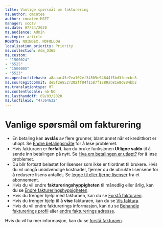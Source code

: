 ```yaml
---
title: Vanlige spørsmål om fakturering
ms.author: cmcatee
author: cmcatee-MSFT
manager: scotv
ms.date: 07/24/2020
ms.audience: Admin
ms.topic: article
ROBOTS: NOINDEX, NOFOLLOW
localization_priority: Priority
ms.collection: Adm_O365
ms.custom:
- "1500024"
- "5525"
- "1500005"
- "5523"
ms.openlocfilehash: a8aaac45e7ea102ef34505c94644f5bd3feecbc8
ms.sourcegitcommit: de5f2e8527202ff04f1587f1289ab81e8c804bb2
ms.translationtype: MT
ms.contentlocale: nb-NO
ms.lasthandoff: 09/03/2020
ms.locfileid: "47364632"
---
```

# <a name="billing-or-invoice-faq"></a>Vanlige spørsmål om fakturering

- En betaling kan **avslås** av flere grunner, blant annet når et kredittkort er utløpt. Se [Endre betalingsmåte](https://docs.microsoft.com/microsoft-365/commerce/billing-and-payments/change-payment-method) for å løse problemet.
- Hvis fakturaen er **forfalt**, kan du bruke funksjonen **Utligne saldo** til å sende inn betalingen på nytt. Se [Hva om betalingen er utløpt?](https://docs.microsoft.com/microsoft-365/commerce/billing-and-payments/pay-for-your-subscription#what-if-my-credit-card-was-declined-and-my-payment-is-past-due) for å løse problemet.
- Du blir fortsatt belastet for lisenser som ikke er tilordnet til brukere. Hvis du vil unngå unødvendige kostnader, fjerner du de ubrukte lisensene for å redusere lisens antallet. Se [legge til eller fjerne lisenser](https://docs.microsoft.com/alchemyinsights/how-to-add-or-reduce-licenses) fra et abonnement.
- Hvis du vil endre **faktureringshyppigheten** til månedlig eller årlig, kan du se [Endre faktureringshyppigheten](https://docs.microsoft.com/microsoft-365/commerce/billing-and-payments/change-payment-frequency).
- Hvis du trenger hjelp med fakturaen, kan du se [Forstå fakturaen](https://docs.microsoft.com/microsoft-365/commerce/billing-and-payments/understand-your-invoice2).
- Hvis du trenger hjelp til å **vise** fakturaen, kan du se [Vis faktura](https://docs.microsoft.com/microsoft-365/commerce/billing-and-payments/view-your-bill-or-invoice).
- Hvis du vil endre fakturerings informasjon, kan du se [Behandle fakturerings profil](https://docs.microsoft.com/microsoft-365/commerce/billing-and-payments/manage-billing-profiles) eller [endre fakturerings adresse](https://docs.microsoft.com/microsoft-365/commerce/billing-and-payments/change-your-billing-addresses).

Hvis du vil ha mer informasjon, kan du se [forstå fakturaen](https://docs.microsoft.com/microsoft-365/commerce/billing-and-payments/understand-your-invoice2).